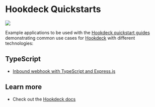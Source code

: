 # Hookdeck Quickstarts

![](https://img.shields.io/badge/Status-Work%20in%20progress-orange)

Example applications to be used with the
[Hookdeck quickstart guides](https://hookdeck.com/docs/quickstarts/?ref=github-quickstarts)
demonstrating common use cases for
[Hookdeck](https://hookdeck.com?ref=github-quickstarts) with different
technologies:

## TypeScript

- [Inbound webhook with TypeScript and Express.js](typescript/inbound)

## Learn more

- Check out the [Hookdeck docs](https://hookdeck.com/docs)
